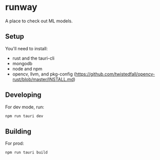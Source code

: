 # runway

A place to check out ML models.

## Setup

You'll need to install:

- rust and the tauri-cli
- mongodb
- node and npm
- opencv, llvm, and pkg-config (https://github.com/twistedfall/opencv-rust/blob/master/INSTALL.md)

## Developing

For dev mode, run:

```bash
npm run tauri dev
```

## Building

For prod:

```bash
npm run tauri build
```

